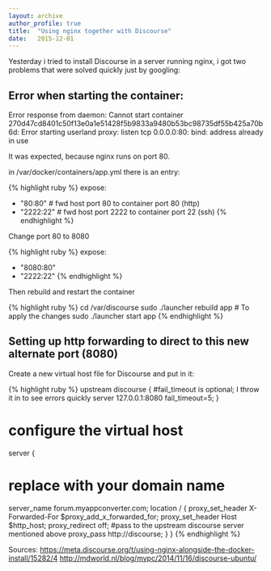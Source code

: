 ```yaml
---
layout: archive
author_profile: true
title:  "Using nginx together with Discourse"
date:   2015-12-01
---
```


Yesterday i tried to install Discourse in a server running nginx, i got two problems that were solved quickly just by googling:

## Error when starting the container:
Error response from daemon: Cannot start container 270d47cd8401c50f13e0a1e51428f5b9833a9480b53bc98735df55b425a70b6d: Error starting userland proxy: listen tcp 0.0.0.0:80: bind: address already in use

It was expected, because nginx runs on port 80.

in /var/docker/containers/app.yml there is an entry:

{% highlight ruby %}
expose:
  - "80:80"   # fwd host port 80   to container port 80 (http)
  - "2222:22" # fwd host port 2222 to container port 22 (ssh)
{% endhighlight %}

Change port 80 to 8080

{% highlight ruby %}
expose:
  - "8080:80"
  - "2222:22"
{% endhighlight %}

Then rebuild and restart the container

{% highlight ruby %}
cd /var/discourse
sudo ./launcher rebuild app # To apply the changes
sudo ./launcher start app
{% endhighlight %}

## Setting up http forwarding to direct to this new alternate port (8080)

Create a new virtual host file for Discourse and put in it:

{% highlight ruby %}
upstream discourse {
#fail_timeout is optional; I throw it in to see errors quickly
  server 127.0.0.1:8080 fail_timeout=5;
}
# configure the virtual host
server {
  # replace with your domain name
  server_name forum.myappconverter.com;
  location / {
    proxy_set_header X-Forwarded-For $proxy_add_x_forwarded_for;
    proxy_set_header Host $http_host;
    proxy_redirect off;
    #pass to the upstream discourse server mentioned above
    proxy_pass http://discourse;
  }
}
{% endhighlight %}

Sources:
https://meta.discourse.org/t/using-nginx-alongside-the-docker-install/15282/4
http://mdworld.nl/blog/mypc/2014/11/16/discourse-ubuntu/

